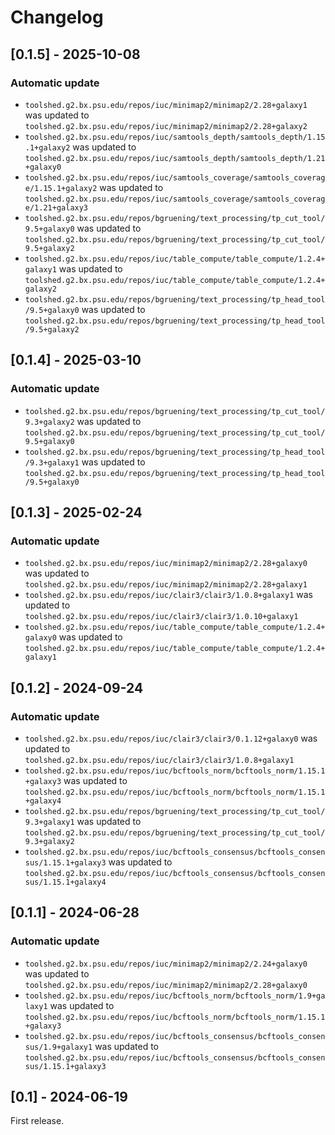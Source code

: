 # Changelog

## [0.1.5] - 2025-10-08

### Automatic update
- `toolshed.g2.bx.psu.edu/repos/iuc/minimap2/minimap2/2.28+galaxy1` was updated to `toolshed.g2.bx.psu.edu/repos/iuc/minimap2/minimap2/2.28+galaxy2`
- `toolshed.g2.bx.psu.edu/repos/iuc/samtools_depth/samtools_depth/1.15.1+galaxy2` was updated to `toolshed.g2.bx.psu.edu/repos/iuc/samtools_depth/samtools_depth/1.21+galaxy0`
- `toolshed.g2.bx.psu.edu/repos/iuc/samtools_coverage/samtools_coverage/1.15.1+galaxy2` was updated to `toolshed.g2.bx.psu.edu/repos/iuc/samtools_coverage/samtools_coverage/1.21+galaxy3`
- `toolshed.g2.bx.psu.edu/repos/bgruening/text_processing/tp_cut_tool/9.5+galaxy0` was updated to `toolshed.g2.bx.psu.edu/repos/bgruening/text_processing/tp_cut_tool/9.5+galaxy2`
- `toolshed.g2.bx.psu.edu/repos/iuc/table_compute/table_compute/1.2.4+galaxy1` was updated to `toolshed.g2.bx.psu.edu/repos/iuc/table_compute/table_compute/1.2.4+galaxy2`
- `toolshed.g2.bx.psu.edu/repos/bgruening/text_processing/tp_head_tool/9.5+galaxy0` was updated to `toolshed.g2.bx.psu.edu/repos/bgruening/text_processing/tp_head_tool/9.5+galaxy2`

## [0.1.4] - 2025-03-10

### Automatic update
- `toolshed.g2.bx.psu.edu/repos/bgruening/text_processing/tp_cut_tool/9.3+galaxy2` was updated to `toolshed.g2.bx.psu.edu/repos/bgruening/text_processing/tp_cut_tool/9.5+galaxy0`
- `toolshed.g2.bx.psu.edu/repos/bgruening/text_processing/tp_head_tool/9.3+galaxy1` was updated to `toolshed.g2.bx.psu.edu/repos/bgruening/text_processing/tp_head_tool/9.5+galaxy0`

## [0.1.3] - 2025-02-24

### Automatic update
- `toolshed.g2.bx.psu.edu/repos/iuc/minimap2/minimap2/2.28+galaxy0` was updated to `toolshed.g2.bx.psu.edu/repos/iuc/minimap2/minimap2/2.28+galaxy1`
- `toolshed.g2.bx.psu.edu/repos/iuc/clair3/clair3/1.0.8+galaxy1` was updated to `toolshed.g2.bx.psu.edu/repos/iuc/clair3/clair3/1.0.10+galaxy1`
- `toolshed.g2.bx.psu.edu/repos/iuc/table_compute/table_compute/1.2.4+galaxy0` was updated to `toolshed.g2.bx.psu.edu/repos/iuc/table_compute/table_compute/1.2.4+galaxy1`

## [0.1.2] - 2024-09-24

### Automatic update
- `toolshed.g2.bx.psu.edu/repos/iuc/clair3/clair3/0.1.12+galaxy0` was updated to `toolshed.g2.bx.psu.edu/repos/iuc/clair3/clair3/1.0.8+galaxy1`
- `toolshed.g2.bx.psu.edu/repos/iuc/bcftools_norm/bcftools_norm/1.15.1+galaxy3` was updated to `toolshed.g2.bx.psu.edu/repos/iuc/bcftools_norm/bcftools_norm/1.15.1+galaxy4`
- `toolshed.g2.bx.psu.edu/repos/bgruening/text_processing/tp_cut_tool/9.3+galaxy1` was updated to `toolshed.g2.bx.psu.edu/repos/bgruening/text_processing/tp_cut_tool/9.3+galaxy2`
- `toolshed.g2.bx.psu.edu/repos/iuc/bcftools_consensus/bcftools_consensus/1.15.1+galaxy3` was updated to `toolshed.g2.bx.psu.edu/repos/iuc/bcftools_consensus/bcftools_consensus/1.15.1+galaxy4`

## [0.1.1] - 2024-06-28

### Automatic update
- `toolshed.g2.bx.psu.edu/repos/iuc/minimap2/minimap2/2.24+galaxy0` was updated to `toolshed.g2.bx.psu.edu/repos/iuc/minimap2/minimap2/2.28+galaxy0`
- `toolshed.g2.bx.psu.edu/repos/iuc/bcftools_norm/bcftools_norm/1.9+galaxy1` was updated to `toolshed.g2.bx.psu.edu/repos/iuc/bcftools_norm/bcftools_norm/1.15.1+galaxy3`
- `toolshed.g2.bx.psu.edu/repos/iuc/bcftools_consensus/bcftools_consensus/1.9+galaxy1` was updated to `toolshed.g2.bx.psu.edu/repos/iuc/bcftools_consensus/bcftools_consensus/1.15.1+galaxy3`

## [0.1] - 2024-06-19

First release.
